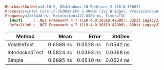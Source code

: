 ``` ini

BenchmarkDotNet=v0.10.9, OS=Windows 10 Redstone 2 (10.0.15063)
Processor=Intel Core i7-3630QM CPU 2.40GHz (Ivy Bridge), ProcessorCount=8
Frequency=2338438 Hz, Resolution=427.6359 ns, Timer=TSC
  [Host]     : .NET Framework 4.7 (CLR 4.0.30319.42000), 32bit LegacyJIT-v4.7.2110.0
  DefaultJob : .NET Framework 4.7 (CLR 4.0.30319.42000), 32bit LegacyJIT-v4.7.2110.0


```
 |          Method |      Mean |     Error |    StdDev |
 |---------------- |----------:|----------:|----------:|
 |    VolatileTest | 0.6588 ns | 0.0528 ns | 0.0542 ns |
 | InterlockedTest | 0.5824 ns | 0.0393 ns | 0.0368 ns |
 |          Simple | 0.6695 ns | 0.0510 ns | 0.0524 ns |
